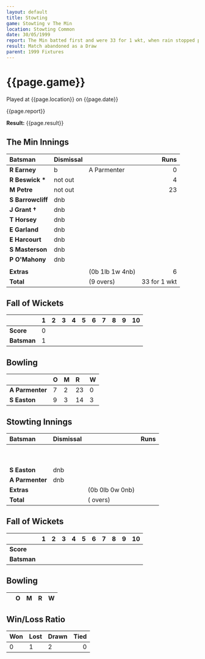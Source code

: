 ```yaml
---
layout: default
title: Stowting
game: Stowting v The Min
location: Stowting Common
date: 30/05/1999
report: The Min batted first and were 33 for 1 wkt, when rain stopped play
result: Match abandoned as a Draw
parent: 1999 Fixtures
---
```


# {{page.game}}

Played at {{page.location}} on {{page.date}}

{{page.report}}

**Result:** {{page.result}}


## The Min Innings

| Batsman | Dismissal |  | Runs |
|:---|:---|---|---:|
| **R Earney** | b | A Parmenter | 0 |
| **R Beswick &#42;** | not out |  | 4 |
| **M Petre** | not out |  | 23 |
| **S Barrowcliff** | dnb |  |  |
| **J Grant &#8224;** | dnb |  |  |
| **T Horsey** | dnb |  |  |
| **E Garland** | dnb |  |  |
| **E Harcourt** | dnb |  |  |
| **S Masterson** | dnb |  |  |
| **P O'Mahony** | dnb |  |  |
|  |  |  |  |
| **Extras** | | (0b 1lb 1w 4nb) | 6 |
| **Total** | | (9 overs) | 33 for 1 wkt |

## Fall of Wickets

| | 1 | 2 | 3 | 4 | 5 | 6 | 7 | 8 | 9 | 10 |
|---|:---:|:---:|:---:|:---:|:---:|:---:|:---:|:---:|:---:|:---:|
| **Score** | 0 |  |  |  |  |  |  |  |  |  |
| **Batsman** | 1 |  |  |  |  |  |  |  |  |  |

## Bowling

| | O | M | R | W |
|---|:---|:---|:---|:---|
| **A Parmenter** | 7 | 2 | 23 | 0 |
| **S Easton** | 9 | 3 | 14 | 3 |

## Stowting Innings

| Batsman | Dismissal |  | Runs |
|:---|:---|---|---:|
|  |  |  |  |
|  |  |  |  |
|  |  |  |  |
|  |  |  |  |
|  |  |  |  |
|  |  |  |  |
|  |  |  |  |
|  |  |  |  |
|  |  |  |  |
| **S Easton** | dnb |  |  |
| **A Parmenter** | dnb |  |  |
| **Extras** | | (0b 0lb 0w 0nb) |  |
| **Total** | | ( overs) |  |

## Fall of Wickets

| | 1 | 2 | 3 | 4 | 5 | 6 | 7 | 8 | 9 | 10 |
|---|:---:|:---:|:---:|:---:|:---:|:---:|:---:|:---:|:---:|:---:|
| **Score** |  |  |  |  |  |  |  |  |  |  |
| **Batsman** |  |  |  |  |  |  |  |  |  |  |

## Bowling

| | O | M | R | W |
|---|:---|:---|:---|:---|

## Win/Loss Ratio

| Won | Lost | Drawn | Tied |
|:---|:---|:---|---:|
| 0 | 1 | 2 | 0 |